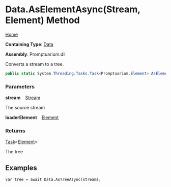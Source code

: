 # Data\.AsElementAsync\(Stream, Element\) Method

[Home](../../../README.md)

**Containing Type**: [Data](../README.md)

**Assembly**: Promptuarium\.dll

  
Converts a stream to a tree\.

```csharp
public static System.Threading.Tasks.Task<Promptuarium.Element> AsElementAsync(this System.IO.Stream stream, Promptuarium.Element loaderElement = null)
```

### Parameters

**stream** &ensp; [Stream](https://docs.microsoft.com/en-us/dotnet/api/system.io.stream)

The source stream

**loaderElement** &ensp; [Element](../../Element/README.md)

### Returns

[Task](https://docs.microsoft.com/en-us/dotnet/api/system.threading.tasks.task-1)\<[Element](../../Element/README.md)\>

The tree

## Examples

```
var tree = await Data.AsTreeAsync(stream);
```

